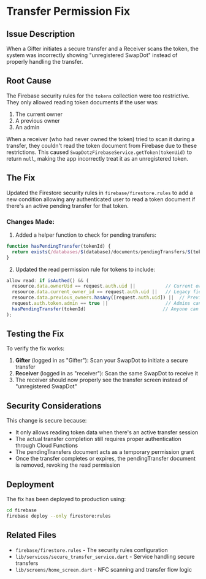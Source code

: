# Transfer Permission Fix

## Issue Description
When a Gifter initiates a secure transfer and a Receiver scans the token, the system was incorrectly showing "unregistered SwapDot" instead of properly handling the transfer.

## Root Cause
The Firebase security rules for the `tokens` collection were too restrictive. They only allowed reading token documents if the user was:
1. The current owner
2. A previous owner
3. An admin

When a receiver (who had never owned the token) tried to scan it during a transfer, they couldn't read the token document from Firebase due to these restrictions. This caused `SwapDotzFirebaseService.getToken(tokenUid)` to return `null`, making the app incorrectly treat it as an unregistered token.

## The Fix
Updated the Firestore security rules in `firebase/firestore.rules` to add a new condition allowing any authenticated user to read a token document if there's an active pending transfer for that token.

### Changes Made:
1. Added a helper function to check for pending transfers:
```javascript
function hasPendingTransfer(tokenId) {
  return exists(/databases/$(database)/documents/pendingTransfers/$(tokenId));
}
```

2. Updated the read permission rule for tokens to include:
```javascript
allow read: if isAuthed() && (
  resource.data.ownerUid == request.auth.uid ||           // Current owner can read
  resource.data.current_owner_id == request.auth.uid ||   // Legacy field support  
  resource.data.previous_owners.hasAny([request.auth.uid]) ||  // Previous owners can read
  request.auth.token.admin == true ||                     // Admins can read all
  hasPendingTransfer(tokenId)                            // Anyone can read if there's a pending transfer
);
```

## Testing the Fix
To verify the fix works:
1. **Gifter** (logged in as "Gifter"): Scan your SwapDot to initiate a secure transfer
2. **Receiver** (logged in as "receiver"): Scan the same SwapDot to receive it
3. The receiver should now properly see the transfer screen instead of "unregistered SwapDot"

## Security Considerations
This change is secure because:
- It only allows reading token data when there's an active transfer session
- The actual transfer completion still requires proper authentication through Cloud Functions
- The pendingTransfers document acts as a temporary permission grant
- Once the transfer completes or expires, the pendingTransfer document is removed, revoking the read permission

## Deployment
The fix has been deployed to production using:
```bash
cd firebase
firebase deploy --only firestore:rules
```

## Related Files
- `firebase/firestore.rules` - The security rules configuration
- `lib/services/secure_transfer_service.dart` - Service handling secure transfers
- `lib/screens/home_screen.dart` - NFC scanning and transfer flow logic 
